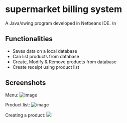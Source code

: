 # supermarket billing system
A Java/swing program developed in Netbeans IDE. \n

## Functionalities
- Saves data on a local database
- Can list products from database
- Create, Modify & Remove products from database
- Create receipt using product list

## Screenshots
Menu:
![image](https://user-images.githubusercontent.com/36235930/215625162-c5438334-1221-42cc-b286-f42c784c9eff.png)

Product list:
![image](https://user-images.githubusercontent.com/36235930/215625184-3d90ed83-20b3-4705-b635-31f12cf662bc.png)

Creating a product:
![](https://gyazo.com/862204b88344b0eb38fb639c1423e6fe)


